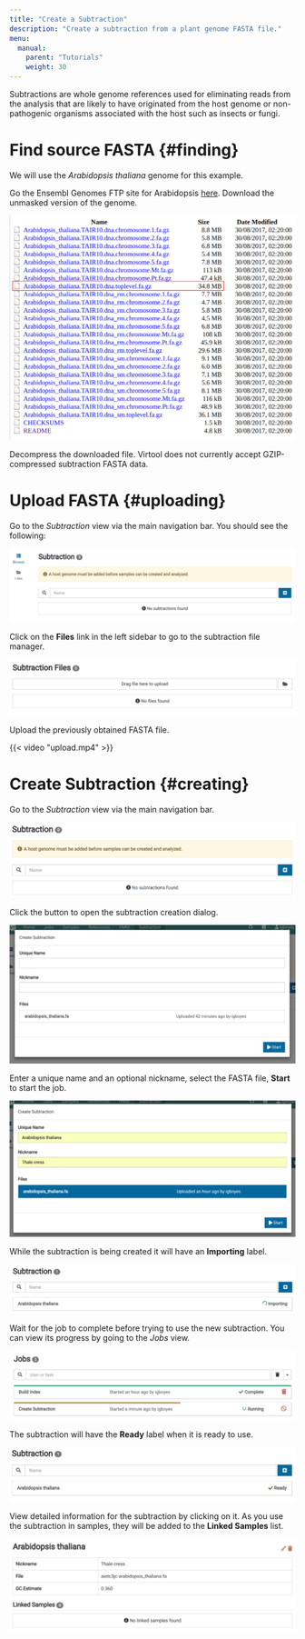 ```yaml
---
title: "Create a Subtraction"
description: "Create a subtraction from a plant genome FASTA file."
menu:
  manual:
    parent: "Tutorials"
    weight: 30
---
```


Subtractions are whole genome references used for eliminating reads from the analysis that are likely to have originated from the host genome or non-pathogenic organisms associated with the host such as insects or fungi.

# Find source FASTA {#finding}

We will use the _Arabidopsis thaliana_ genome for this example.

Go the Ensembl Genomes FTP site for Arabidopsis [here](ftp://ftp.ensemblgenomes.org/pub/plants/release-37/fasta/arabidopsis_thaliana/dna/). Download the unmasked version of the genome.

!["Download Arabidopsis Genome"](download.png)

Decompress the downloaded file. Virtool does not currently accept GZIP-compressed subtraction FASTA data.

# Upload FASTA {#uploading}

Go to the _Subtraction_ view via the main navigation bar. You should see the following:

!["Main Subtraction View"](empty.png)

Click on the **Files** link in the left sidebar to go to the subtraction file manager.

!["Subtraction File Manager](upload_manager.png)

Upload the previously obtained FASTA file.

{{< video "upload.mp4" >}}

# Create Subtraction {#creating}

Go to the _Subtraction_ view via the main navigation bar.

![Subtraction Listing](subtraction.png)

Click the <i class="vtfont i-new-entry"></i> button to open the subtraction creation dialog.

![Creation Dialog](create.png)

Enter a unique name and an optional nickname, select the FASTA file, **Start** to start the job.

![Filled Creation Dialog](create_filled.png)

While the subtraction is being created it will have an **Importing** label.

![Subtraction Importing](importing.png)

Wait for the job to complete before trying to use the new subtraction. You can view its progress by going to the _Jobs_ view.

![Subtraction Job in Progress](job.png)

The subtraction will have the <i class="vtfont i-checkmark"></i> **Ready** label when it is ready to use.

![Subtraction Ready](ready.png)

View detailed information for the subtraction by clicking on it. As you use the subtraction in samples, they will be added to the **Linked Samples** list.

![Subtraction Detail](detail.png)
